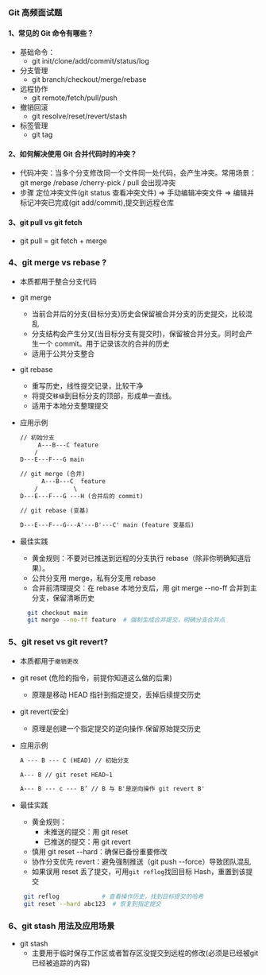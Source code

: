 ### Git 高频面试题

#### 1、常见的 Git 命令有哪些？

- 基础命令：
  - git init/clone/add/commit/status/log
- 分支管理
  - git branch/checkout/merge/rebase
- 远程协作
  - git remote/fetch/pull/push
- 撤销回滚
  - git resolve/reset/revert/stash
- 标签管理
  - git tag

#### 2、如何解决使用 Git 合并代码时的冲突？

- 代码冲突：当多个分支修改同一个文件同一处代码，会产生冲突。常用场景：git merge /rebase /cherry-pick / pull 会出现冲突
- 步骤
  定位冲突文件(git status 查看冲突文件) => 手动编辑冲突文件 => 编辑并标记冲突已完成(git add/commit),提交到远程仓库

#### 3、git pull vs git fetch

- git pull = git fetch + merge

### 4、git merge vs rebase ?

- 本质都用于整合分支代码
- git merge
  - 当前合并后的分支(目标分支)历史会保留被合并分支的历史提交，比较混乱
  - 分支结构会产生分叉(当目标分支有提交时)，保留被合并分支。同时会产生一个 commit。用于记录该次的合并的历史
  - 适用于公共分支整合
- git rebase
  - 重写历史，线性提交记录，比较干净
  - 将提交`移植`到目标分支的顶部，形成单一直线。
  - 适用于本地分支整理提交
- 应用示例

  ```md
  // 初始分支
       A---B---C feature
      /
  D---E---F---G main

  // git merge (合并)
        A---B---C  feature
      /          \
  D---E---F---G ---H (合并后的 commit)

  // git rebase (变基)

  D---E---F---G---A'---B'---C' main (feature 变基后)
  ```

- 最佳实践
  - 黄金规则：不要对已推送到远程的分支执行 rebase（除非你明确知道后果）。
  - 公共分支用 merge，私有分支用 rebase
  - 合并前清理提交：在 rebase 本地分支后，用 git merge --no-ff 合并到主分支，保留清晰历史
  ```bash
    git checkout main
    git merge --no-ff feature  # 强制生成合并提交，明确分支合并点
  ```

### 5、git reset vs git revert?

- 本质都用于`撤销更改`
- git reset (危险的指令，前提你知道这么做的后果)
  - 原理是移动 HEAD 指针到指定提交，丢掉后续提交历史
- git revert(安全)
  - 原理是创建一个指定提交的逆向操作.保留原始提交历史
- 应用示例

  ```md
  A --- B --- C (HEAD) // 初始分支

  A--- B // git reset HEAD~1

  A--- B --- c --- B’ // B 与 B'是逆向操作 git revert B'
  ```

- 最佳实践

  - 黄金规则：
    - 未推送的提交：用 git reset
    - 已推送的提交：用 git revert
  - 慎用 git reset --hard：确保已备份重要修改
  - 协作分支优先 revert：避免强制推送（git push --force）导致团队混乱
  - 如果误用 reset 丢了提交，可用`git reflog`找回目标 Hash，重置到该提交
  ```bash
   git reflog            # 查看操作历史，找到目标提交的哈希
   git reset --hard abc123  # 恢复到指定提交
  ```

### 6、git stash 用法及应用场景
- git stash
  - 主要用于临时保存工作区或者暂存区没提交到远程的修改(必须是已经被git已经被追踪的内容)
